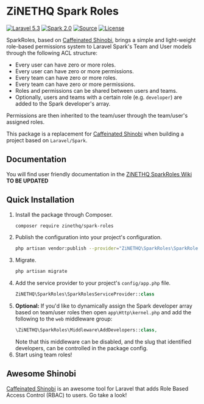 # ZiNETHQ Spark Roles

[![Laravel 5.3](https://img.shields.io/badge/Laravel-5.3-orange.svg?style=flat-square)](http://laravel.com)
[![Spark 2.0](https://img.shields.io/badge/Spark-2.0-orange.svg?style=flat-square)](https://spark.laravel.com)
[![Source](http://img.shields.io/badge/source-zinethq/spark--roles-blue.svg?style=flat-square)](https://github.com/zinethq/spark-roles)
[![License](http://img.shields.io/badge/license-MIT-brightgreen.svg?style=flat-square)](https://tldrlegal.com/license/mit-license)

SparkRoles, based on [Caffeinated Shinobi](https://github.com/caffeinated/shinobi/), brings a simple and light-weight role-based permissions system to Laravel Spark's Team and User models through the following ACL structure:

- Every user can have zero or more roles.
- Every user can have zero or more permissions.
- Every team can have zero or more roles.
- Every team can have zero or more permissions.
- Roles and permissions can be shared between users and teams.
- Optionally, users and teams with a certain role (e.g. `developer`) are added to the Spark developer's array.

Permissions are then inherited to the team/user through the team/user's assigned roles.

This package is a replacement for [Caffeinated Shinobi](https://github.com/caffeinated/shinobi/) when building a project based on `Laravel/Spark`.

## Documentation
You will find user friendly documentation in the [ZiNETHQ SparkRoles Wiki](https://github.com/zinethq/spark-roles/wiki) **TO BE UPDATED**

## Quick Installation
1. Install the package through Composer.
    ```bash
    composer require zinethq/spark-roles
    ```
2. Publish the configuration into your project's configuration.
    ```bash
    php artisan vendor:publish --provider="ZiNETHQ\SparkRoles\SparkRolesServiceProvider"
    ```
3. Migrate.
    ```bash
    php artisan migrate
    ```
4. Add the service provider to your project's `config/app.php` file.
    ```php
    ZiNETHQ\SparkRoles\SparkRolesServiceProvider::class
    ```
5. **Optional:** If you'd like to dynamically assign the Spark developer array based on team/user roles then open `app\Http\kernel.php` and add the following to the `web` middleware group:
    ```php
    \ZiNETHQ\SparkRoles\Middleware\AddDevelopers::class,
    ```
    Note that this middleware can be disabled, and the slug that identified developers, can be controlled in the package config.
6. Start using team roles!


## Awesome Shinobi

[Caffeinated Shinobi](https://github.com/caffeinated/shinobi/) is an awesome tool for Laravel that adds Role Based Access Control (RBAC) to users. Go take a look!